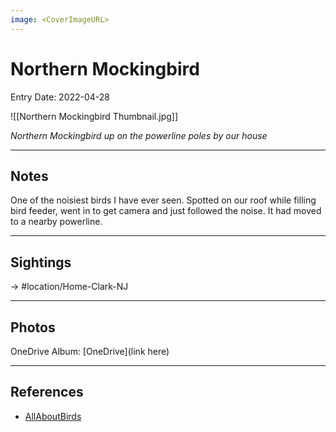 ```yaml
---
image: <CoverImageURL>
---
```


# Northern Mockingbird
Entry Date: 2022-04-28

![[Northern Mockingbird Thumbnail.jpg]]

*Northern Mockingbird up on the powerline poles by our house*

---------------------------------------------------------------
## Notes
One of the noisiest birds I have ever seen. Spotted on our roof while filling bird feeder, went in to get camera and just followed the noise. It had moved to a nearby powerline.

---------------------------------------------------------------
## Sightings

-> #location/Home-Clark-NJ 

---------------------------------------------------------------
## Photos
OneDrive Album: [OneDrive](link here)

---------------------------------------------------------------
## References
- [AllAboutBirds](https://www.allaboutbirds.org/guide/Northern_Mockingbird/overview)